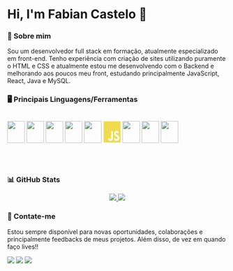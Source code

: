 # Hi, I'm Fabian Castelo 👋

### 🎲 Sobre mim
Sou um desenvolvedor full stack em formação, atualmente especializado em front-end. Tenho experiência com criação de sites utilizando puramente o HTML e CSS e atualmente estou me desenvolvendo com o Backend e melhorando aos poucos meu front, estudando principalmente JavaScript, React, Java e MySQL.

### 🖥️ Principais Linguagens/Ferramentas
<div style="display: inline_block"><br>
  <img align="center" height="50" width="40" src="https://cdn.jsdelivr.net/gh/devicons/devicon@latest/icons/java/java-original.svg">
  <img align="center" height="50" width="40" src="https://cdn.jsdelivr.net/gh/devicons/devicon@latest/icons/mysql/mysql-plain-wordmark.svg" />
  <img align="center" height="50" width="40" src="https://cdn.jsdelivr.net/gh/devicons/devicon@latest/icons/junit/junit-plain-wordmark.svg" />
  <img align="center" height="50" width="40" src="https://cdn.jsdelivr.net/gh/devicons/devicon@latest/icons/git/git-original.svg">
  <img align="center" height="50" width="40" src="https://cdn.jsdelivr.net/gh/devicons/devicon@latest/icons/linux/linux-original.svg" />        
  <img align="center" height="50" width="40" src="https://raw.githubusercontent.com/devicons/devicon/master/icons/javascript/javascript-plain.svg">
  <img align="center" height="50" width="40" src="https://cdn.jsdelivr.net/gh/devicons/devicon@latest/icons/html5/html5-original.svg">
  <img align="center" height="50" width="40" src="https://cdn.jsdelivr.net/gh/devicons/devicon@latest/icons/css3/css3-original.svg"> 
  <img align="center" height="50" width="40" src="https://cdn.iconscout.com/icon/free/png-512/free-react-logo-icon-download-in-svg-png-gif-file-formats--technology-social-media-vol-5-pack-logos-icons-2945110.png?f=webp&w=256"> 
</div>
  <br>
  <br>

#

### 📊 GitHub Stats

<div align="center">
  <a href="https://github.com/FabianCastelo">
    <img height="180" src="https://github-readme-stats.vercel.app/api?username=FabianCastelo&show_icons=true&theme=tokyonight&include_all_commits=true&count_private=true"/>
    <img height="180" src="https://github-readme-stats.vercel.app/api/top-langs/?username=FabianCastelo&layout=compact&langs_count=6&theme=dark"/>
  </a>
</div>

### 🔎 Contate-me

Estou sempre disponível para novas oportunidades, colaborações e principalmente feedbacks de meus projetos. Além disso, de vez em quando faço lives!!

<a href="https://www.linkedin.com/in/fabiancastelo/" target="_blank"><img src="https://img.shields.io/badge/LinkedIn-0077B5?style=for-the-badge&logo=linkedin&logoColor=white" target="_blank"></a>
<a href="mailto:fabiancasteloap18@gmail.com" target="_blank"><img src="https://img.shields.io/badge/Gmail-D14836?style=for-the-badge&logo=gmail&logoColor=white" target="_blank"></a>
<a href="https://www.twitch.tv/ertemos" target="_blank"><img src="https://img.shields.io/badge/Twitch-9146FF?style=for-the-badge&logo=twitch&logoColor=white" target="_blank"></a>
